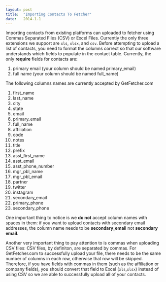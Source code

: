 ```yaml
---
layout: post
title:  "Importing Contacts To Fetcher"
date:   2014-1-1
---
```


Importing contacts from existing platforms can uploaded to fetcher using Commas Separated Files (CSV) or Excel Files. Currently the only three extensions we support are `xls`, `xlsx`, and `csv`. Before attempting to upload a list of contacts, you need to format the columns correct so that our software understands which fields to populate in the contact table. Currently, the only **require** fields for contacts are:

1. primary email (your column should be named primary_email)
1. full name (your column should be named full_name)

The following columns names are currently accepted by GetFetcher.com


1. first_name
1. last_name
1. city
1. state
1. email
1. primary_email
1. full_name
1. affiliation
1. code
1. notes
1. title
1. prefix
1. asst_first_name
1. asst_email
1. asst_phone_number
1. mgr_pbl_name
1. mgr_pbl_email
1. partner
1. twitter
1. instagram
1. secondary_email
1. primary_phone
1. secondary_phone

One important thing to notice is we **do not** accept column names with spaces in them: if you want to upload contacts with secondary email addresses, the column name needs to be **secondary_email** not **secondary email**.

Another very important thing to pay attention to is commas when uploading CSV files: CSV files, by definiton, are separated by commas. For GetFetcher.com to successfully upload your file, there needs to be the same number of columns in each row, otherwise that row will be skipped. Therefore, if you have fields with commas in them (such as the affiliation or company fields), you should convert that field to Excel (`xls`,`xlsx`) instead of using CSV so we are  able to successfully upload all of your contacts.
